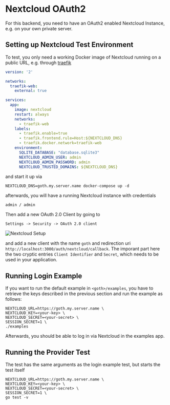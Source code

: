 # Nextcloud OAuth2

For this backend, you need to have an OAuth2 enabled Nextcloud Instance, e.g.
on your own private server.

## Setting up Nextcloud Test Environment

To test, you only need a working Docker image of Nextcloud running on a public
URL, e.g. through [traefik](https://traefik.io)

```docker-compose.yml
version: '2'

networks:
  traefik-web:
    external: true

services:
  app:
    image: nextcloud
    restart: always
    networks:
      - traefik-web
    labels:
      - traefik.enable=true
      - traefik.frontend.rule=Host:${NEXTCLOUD_DNS}
      - traefik.docker.network=traefik-web
    environment:
      SQLITE_DATABASE: "database.sqlite3"
      NEXTCLOUD_ADMIN_USER: admin
      NEXTCLOUD_ADMIN_PASSWORD: admin
      NEXTCLOUD_TRUSTED_DOMAINS: ${NEXTCLOUD_DNS}
```

and start it up via

```
NEXTCLOUD_DNS=goth.my.server.name docker-compose up -d
```

afterwards, you will have a running Nextcloud instance with credentials

```
admin / admin
```

Then add a new OAuth 2.0 Client by going to

```
Settings -> Security -> OAuth 2.0 client
```

![Nextcloud Setup](nextcloud_setup.png)

and add a new client with the name `goth` and redirection uri `http://localhost:3000/auth/nextcloud/callback`. The imporant part here the
two cryptic entries `Client Identifier` and `Secret`, which needs to be
used in your application.

## Running Login Example

If you want to run the default example in `<goth>/examples`, you have to 
retrieve the keys described in the previous section and run the example
as follows:

```
NEXTCLOUD_URL=https://goth.my.server.name \
NEXTCLOUD_KEY=<your-key> \
NEXTCLOUD_SECRET=<your-secret> \
SESSION_SECRET=1 \
./examples
```

Afterwards, you should be able to log in via Nextcloud in the examples app.

## Running the Provider Test

The test has the same arguments as the login example test, but starts the test itself

```
NEXTCLOUD_URL=https://goth.my.server.name \
NEXTCLOUD_KEY=<your-key> \
NEXTCLOUD_SECRET=<your-secret> \
SESSION_SECRET=1 \
go test -v
```
